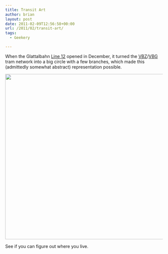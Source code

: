 ```yaml
---
title: Transit Art
author: brian
layout: post
date: 2011-02-09T12:56:58+00:00
url: /2011/02/transit-art/
tags:
  - Geekery

---
```

When the Glattalbahn [Line 12][1] opened in December, it turned the [VBZ][2]/[VBG][3] tram network into a big circle with a few branches, which made this (admittedly somewhat abstract) representation possible.

[<img class="aligncenter size-full wp-image-129" title="tram-circle-2" src="http://trammell.ch/wp-content/uploads/2011/02/tram-circle-2.png" alt="" width="652" height="529" srcset="https://trammell.ch/wp-content/uploads/2011/02/tram-circle-2.png 652w, https://trammell.ch/wp-content/uploads/2011/02/tram-circle-2-300x243.png 300w" sizes="(max-width: 652px) 100vw, 652px" />][4]

See if you can figure out where you live.

 [1]: http://www.vbg.ch/index.php?option=com_content&view=article&id=331&Itemid=239
 [2]: http://www.stadt-zuerich.ch/vbz/en/index.html
 [3]: http://www.vbg.ch/index.php
 [4]: http://trammell.ch/wp-content/uploads/2011/02/tram-circle-2.png